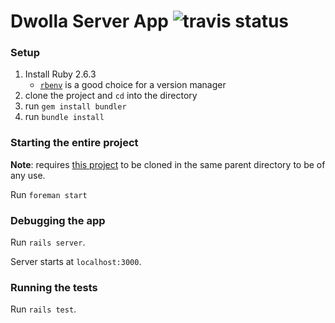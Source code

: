 # Dwolla Server App ![travis status](https://travis-ci.org/bruschill/dwolla-server-app.svg?branch=master)

### Setup
1. Install Ruby 2.6.3
	- [`rbenv`](https://github.com/rbenv/rbenv) is a good choice for a version manager
1. clone the project and `cd` into the directory
1. run `gem install bundler`
1. run `bundle install`

### Starting the entire project
**Note**: requires [this project](https://github.com/bruschill/dwolla-client-app) to be cloned in the same parent directory to be of any use.

Run `foreman start`

### Debugging the app
Run `rails server`. 

Server starts at `localhost:3000`.

### Running the tests
Run `rails test`.
